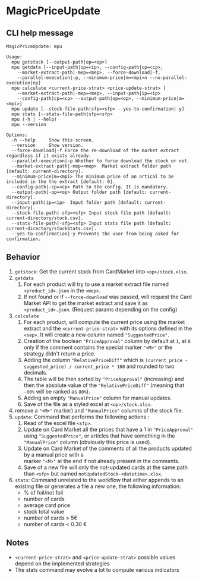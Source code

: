 # MagicPriceUpdate

## CLI help message

```
MagicPriceUpdate: mpu

Usage:
  mpu getstock [--output-path|op=<op>]
  mpu getdata [--input-path|ip=<ip>, --config-path|cp=<cp>,
    --market-extract-path|-mep=<mep>, --force-download|-f, 
    --parallel-execution|-p, --minimum-price|m=<mpi>n --no-parallel-execution|np]
  mpu calculate <current-price-strat> <price-update-strat> [
    --market-extract-path|-mep=<mep>, --input-path|ip=<ip>
    --config-path|cp=<cp> --output-path|op=<op>, --minimum-price|m=<mpi>]
  mpu update [--stock-file-path|sfp=<sfp> --yes-to-confirmation|-y]
  mpu stats [--stats-file-path|sfp=<sfp>
  mpu (-h | --help)
  mpu --version

Options:
  -h --help     Show this screen.
  --version     Show version.
  --force-download|-f Force the re-download of the market extract regardless if it exists already.
  --parallel-execution|-p Whether to force download the stock or not.
  --market-extract-path|-mep=<mep>  Market extract folder path [default: current-directory].
  --minimum-price|m=<mpi> The minimum price of an artical to be included in the the extract [default: 0].
  --config-path|-cp=<cp> Path to the config. It is mandatory.
  --output-path|-op=<op> Output folder path [default: current-directory].
  --input-path|ip=<ip>  Input folder path [default: current-directory].
  --stock-file-path|-sfp=<sfp> Input stock file path [default: current-directory/stock.csv].
  --stats-file-path|-sfp=<sfp> Input stats file path [default: current-directory/stockStats.csv].
  --yes-to-confirmation|-y Prevents the user from being asked for confirmation.
```

## Behavior

1. `getstock`: Get the current stock from CardMarket into `<op>/stock.xlsx`.
2. `getdata`
    1. For each product will try to use a market
    extract file named `<product_id>.json` in the `<mep>`.
    2. If not found or if `--force-download` was passed, will request the Card Market API to get 
    the market extract and save it as `<product_id>.json`. (Request params depending on the config)
3. `calculate`
    1. For each product, will compute the current price using the
    market extract and the `<current-price-strat>` with its options defined in the `<sep>`. It will create a new column named
    `"SuggestedPrice"`.
    2. Creation of the boolean `"PriceApproval"` column by default at `1`, at `0` only
    if the comment contains the special marker `"<M>"` or the strategy didn't return a price.
    3. Adding the column `"RelativePriceDiff"` which is `(current_price - suggested_price) / current_price * 100`
    and rounded to two decimals.
    4. The table will be then sorted by `"PriceApproval"` (increasing) and then
    the absolute value of the `"RelativePriceDiff"` (meaning that `-80%` will be ranked as `80%`).
    5. Adding an empty `"ManualPrice"` column for manual updates.
    6. Save of the file as a styled excel at `<op>/stock.xlsx`.
4. remove a `"<M>"` marker) and `"ManualPrice"` columns of the stock file.
5. `update`: Command that performs the following actions :
    1. Read of the excel file `<sfp>`.
    2. Update on Card Market all the prices that have a 1 in `"PriceApproval"` using `"SuggestedPrice"`, or articles
    that have something in the `"ManualPrice"` column (obviously this price is used).
    3. Update on Card Market of the comments of all the products updated by a manual price with a  
    marker `"<M>"` at the end if not already present in the comments.
    4. Save of a new file will only the not-updated cards at the same path than `<sfp>`
    but named `notUpdatedStock-<datetime>.xlsx`.
6. `stats`: Command unrelated to the workflow that either appends to an existing file or generates a file a new one,
    the following information:
    - % of foil/not foil
    - number of cards
    - average card price
    - stock total value
    - number of cards > 5€
    - number of cards < 0.30 €

## Notes
- `<current-price-strat>` and `<price-update-strat>` possible values 
depend on the implemented strategies
- The stats command may evolve a lot to compute various indicators
